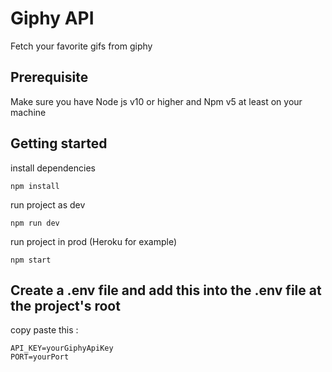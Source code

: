 # Giphy API 
Fetch your favorite gifs from giphy

## Prerequisite
Make sure you have Node js v10 or higher and Npm v5 at least on your machine 

## Getting started 
install dependencies 

```
npm install
```

run project as dev

```
npm run dev
```

run project in prod (Heroku for example)

```
npm start
```

## Create a .env file and add this into the .env file at the project's root
copy paste this :
```
API_KEY=yourGiphyApiKey
PORT=yourPort
```
